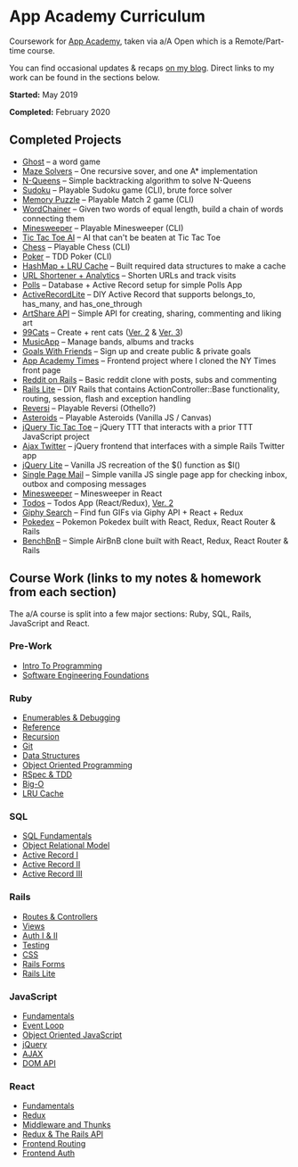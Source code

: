 # App Academy Curriculum
Coursework for [App Academy](https://www.appacademy.io/immersive/curriculum?location=san-francisco), taken via a/A Open which is a Remote/Part-time course.

You can find occasional updates & recaps [on my blog](https://mattramos.com/blog). Direct links to my work can be found in the sections below.

**Started:** May 2019

**Completed:** February 2020

## Completed Projects
* [Ghost](https://github.com/mttrms/app-academy/tree/master/Ruby/Enumberables%20%26%20Debugging/ghost_project) – a word game
* [Maze Solvers](https://github.com/mttrms/app-academy/tree/master/Ruby/Enumberables%20%26%20Debugging/maze_project) – One recursive sover, and one A* implementation
* [N-Queens](https://github.com/mttrms/app-academy/tree/master/Ruby/Enumberables%20%26%20Debugging/n_queens_project) – Simple backtracking algorithm to solve N-Queens 
* [Sudoku](https://github.com/mttrms/app-academy/tree/master/Ruby/Reference/sudoku) – Playable Sudoku game (CLI), brute force solver
* [Memory Puzzle](https://github.com/mttrms/app-academy/tree/master/Ruby/Reference/memory_puzzle) – Playable Match 2 game (CLI)
* [WordChainer](https://github.com/mttrms/app-academy/tree/master/Ruby/Recursion/word_chains) – Given two words of equal length, build a chain of words connecting them
* [Minesweeper](https://github.com/mttrms/app-academy/tree/master/Ruby/Git/minesweeper) – Playable Minesweeper (CLI)
* [Tic Tac Toe AI](https://github.com/mttrms/app-academy/tree/master/Ruby/Data%20Structures/Tic%20Tac%20Toe%20AI) – AI that can't be beaten at Tic Tac Toe
* [Chess](https://github.com/mttrms/app-academy/tree/master/Ruby/Object%20Oriented%20Programming/chess) – Playable Chess (CLI)
* [Poker](https://github.com/mttrms/app-academy/tree/master/Ruby/RSpec%20%26%20TDD/poker) – TDD Poker (CLI)
* [HashMap + LRU Cache](https://github.com/mttrms/app-academy/tree/master/Ruby/LRU%20Cache/MyHashMap) – Built required data structures to make a cache
* [URL Shortener + Analytics](https://github.com/mttrms/app-academy/tree/master/SQL/Active%20Record%20I/URLShortener) – Shorten URLs and track visits
* [Polls](https://github.com/mttrms/app-academy/tree/master/SQL/Active%20Record%20II/polls_app) – Database + Active Record setup for simple Polls App
* [ActiveRecordLite](https://github.com/mttrms/app-academy/tree/master/SQL/Active%20Record%20III/ActiveRecordLite) – DIY Active Record that supports belongs_to, has_many, and has_one_through
* [ArtShare API](https://github.com/mttrms/app-academy/tree/master/Rails/Routes%20and%20Controllers/art_share) – Simple API for creating, sharing, commenting and liking art
* [99Cats](https://github.com/mttrms/app-academy/tree/master/Rails/Rails%20Auth/ninety_nine_cats_pt_2) – Create + rent cats ([Ver. 2](https://github.com/mttrms/app-academy/tree/master/Rails/Rails%20Auth/ninety_nine_cats_pt_2) & [Ver. 3](https://github.com/mttrms/app-academy/tree/master/Rails/Rails%20Auth/ninety_nine_cats_pt_3))
* [MusicApp](https://github.com/mttrms/app-academy/tree/master/Rails/Rails%20Auth/music_app) – Manage bands, albums and tracks
* [Goals With Friends](https://github.com/mttrms/app-academy/tree/master/Rails/Rails%20Testing/goals_with_friends) – Sign up and create public & private goals
* [App Academy Times](https://github.com/mttrms/app-academy/tree/master/Rails/Rails%20and%20CSS/app_academy_times) – Frontend project where I cloned the NY Times front page
* [Reddit on Rails](https://github.com/mttrms/app-academy/tree/master/Rails/Rails%20Forms/reddit_clone) – Basic reddit clone with posts, subs and commenting
* [Rails Lite](https://github.com/mttrms/app-academy/tree/master/Rails/Rails%20Lite/rails_lite) – DIY Rails that contains ActionController::Base functionality, routing, session, flash and exception handling
* [Reversi](https://github.com/mttrms/app-academy/tree/master/JavaScript/fundamentals/reversi_project) – Playable Reversi (Othello?)
* [Asteroids](https://github.com/mttrms/app-academy/tree/master/JavaScript/object_oriented_javascript/asteroids) – Playable Asteroids (Vanilla JS / Canvas)
* [jQuery Tic Tac Toe](https://github.com/mttrms/app-academy/tree/master/JavaScript/jquery/tic_tac_toe) – jQuery TTT that interacts with a prior TTT JavaScript project
* [Ajax Twitter](https://github.com/mttrms/app-academy/tree/master/JavaScript/ajax/ajax_twitter) – jQuery frontend that interfaces with a simple Rails Twitter app
* [jQuery Lite](https://github.com/mttrms/app-academy/tree/master/JavaScript/dom_api/jquery_lite) – Vanilla JS recreation of the $() function as $l()
* [Single Page Mail](https://github.com/mttrms/app-academy/tree/master/JavaScript/dom_api/single_page_mail) – Simple vanilla JS single page app for checking inbox, outbox and composing messages
* [Minesweeper](https://github.com/mttrms/app-academy/tree/master/React/React%20Fundamentals/Minesweeper) – Minesweeper in React
* [Todos](https://github.com/mttrms/app-academy/tree/master/React/Redux%20Fundamentals/ReduxTodos) – Todos App (React/Redux), [Ver. 2](https://github.com/mttrms/app-academy/tree/master/React/Middleware%20and%20Thunks/Todos/todoredux)
* [Giphy Search](https://github.com/mttrms/app-academy/tree/master/React/Redux%20and%20the%20Rails%20API/giphy) – Find fun GIFs via Giphy API + React + Redux
* [Pokedex](https://github.com/mttrms/app-academy/tree/master/React/Frontend%20Routing/pokedex) – Pokemon Pokedex built with React, Redux, React Router & Rails
* [BenchBnB](https://github.com/mttrms/app-academy/tree/master/React/Frontend%20Auth/benchbnb) – Simple AirBnB clone built with React, Redux, React Router & Rails

## Course Work (links to my notes & homework from each section)
The a/A course is split into a few major sections: Ruby, SQL, Rails, JavaScript and React.

### Pre-Work
* [Intro To Programming](https://github.com/mttrms/app-academy/tree/master/Intro%20To%20Programming)
* [Software Engineering Foundations](https://github.com/mttrms/app-academy/tree/master/Software%20Engineering%20Foundations)

### Ruby
* [Enumerables & Debugging](https://github.com/mttrms/app-academy/tree/master/Ruby/Enumberables%20%26%20Debugging)
* [Reference](https://github.com/mttrms/app-academy/tree/master/Ruby/Reference)
* [Recursion](https://github.com/mttrms/app-academy/tree/master/Ruby/Recursion)
* [Git](https://github.com/mttrms/app-academy/tree/master/Ruby/Git)
* [Data Structures](https://github.com/mttrms/app-academy/tree/master/Ruby/Data%20Structures)
* [Object Oriented Programming](https://github.com/mttrms/app-academy/tree/master/Ruby/Object%20Oriented%20Programming)
* [RSpec & TDD](https://github.com/mttrms/app-academy/tree/master/Ruby/RSpec%20%26%20TDD)
* [Big-O](https://github.com/mttrms/app-academy/tree/master/Ruby/Big-O)
* [LRU Cache](https://github.com/mttrms/app-academy/tree/master/Ruby/LRU%20Cache)

### SQL
* [SQL Fundamentals](https://github.com/mttrms/app-academy/tree/master/SQL/Fundamentals)
* [Object Relational Model](https://github.com/mttrms/app-academy/tree/master/SQL/Object%20Relational%20Model)
* [Active Record I](https://github.com/mttrms/app-academy/tree/master/SQL/Active%20Record%20I)
* [Active Record II](https://github.com/mttrms/app-academy/tree/master/SQL/Active%20Record%20II)
* [Active Record III](https://github.com/mttrms/app-academy/tree/master/SQL/Active%20Record%20III)

### Rails
* [Routes & Controllers](https://github.com/mttrms/app-academy/tree/master/Rails/Routes%20and%20Controllers)
* [Views](https://github.com/mttrms/app-academy/tree/master/Rails/Rails%20Views)
* [Auth I & II](https://github.com/mttrms/app-academy/tree/master/Rails/Rails%20Auth)
* [Testing](https://github.com/mttrms/app-academy/tree/master/Rails/Rails%20Testing)
* [CSS](https://github.com/mttrms/app-academy/tree/master/Rails/Rails%20and%20CSS)
* [Rails Forms](https://github.com/mttrms/app-academy/tree/master/Rails/Rails%20Forms)
* [Rails Lite](https://github.com/mttrms/app-academy/tree/master/Rails/Rails%20Lite)

### JavaScript
* [Fundamentals](https://github.com/mttrms/app-academy/tree/master/JavaScript/fundamentals)
* [Event Loop](https://github.com/mttrms/app-academy/tree/master/JavaScript/event_loop)
* [Object Oriented JavaScript](https://github.com/mttrms/app-academy/tree/master/JavaScript/object_oriented_javascript)
* [jQuery](https://github.com/mttrms/app-academy/tree/master/JavaScript/jquery)
* [AJAX](https://github.com/mttrms/app-academy/tree/master/JavaScript/ajax)
* [DOM API](https://github.com/mttrms/app-academy/tree/master/JavaScript/dom_api)

### React
* [Fundamentals](https://github.com/mttrms/app-academy/tree/master/React/React%20Fundamentals)
* [Redux](https://github.com/mttrms/app-academy/tree/master/React/Redux%20Fundamentals)
* [Middleware and Thunks](https://github.com/mttrms/app-academy/tree/master/React/Middleware%20and%20Thunks)
* [Redux & The Rails API](https://github.com/mttrms/app-academy/tree/master/React/Redux%20and%20the%20Rails%20API)
* [Frontend Routing](https://github.com/mttrms/app-academy/tree/master/React/Frontend%20Routing)
* [Frontend Auth](https://github.com/mttrms/app-academy/tree/master/React/Frontend%20Auth)
